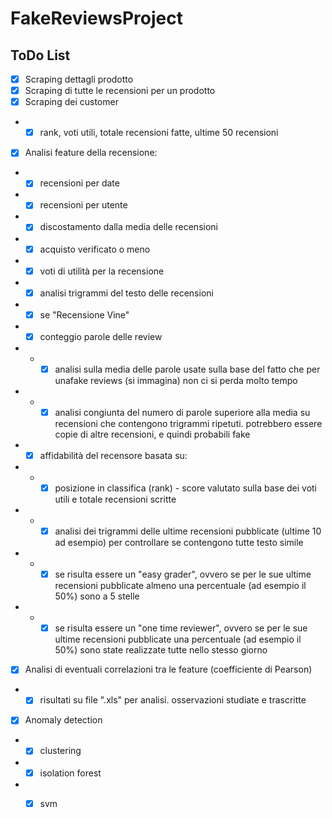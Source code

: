 # FakeReviewsProject #

## ToDo List ##
- [x] Scraping dettagli prodotto
- [x] Scraping di tutte le recensioni per un prodotto
- [x] Scraping dei customer
- - [x] rank, voti utili, totale recensioni fatte, ultime 50 recensioni

- [x] Analisi feature della recensione:
- - [x] recensioni per date
- - [x] recensioni per utente
- - [x] discostamento dalla media delle recensioni
- - [x] acquisto verificato o meno
- - [x] voti di utilità per la recensione
- - [x] analisi trigrammi del testo delle recensioni
- - [x] se "Recensione Vine"
- - [x] conteggio parole delle review
- - - [x] analisi sulla media delle parole usate sulla base del fatto che per unafake reviews (si immagina) non ci si perda molto tempo
- - - [x] analisi congiunta del numero di parole superiore alla media su recensioni che contengono trigrammi ripetuti. potrebbero essere copie di altre recensioni, e quindi probabili fake
- - [x] affidabilità del recensore basata su:
- - - [x] posizione in classifica (rank) - score valutato sulla base dei voti utili e totale recensioni scritte
- - - [x] analisi dei trigrammi delle ultime recensioni pubblicate (ultime 10 ad esempio) per controllare se contengono tutte testo simile
- - - [x] se risulta essere un "easy grader", ovvero se per le sue ultime recensioni pubblicate almeno una percentuale (ad esempio il 50%) sono a 5 stelle
- - - [x] se risulta essere un "one time reviewer", ovvero se per le sue ultime recensioni pubblicate una percentuale (ad esempio il 50%) sono state realizzate tutte nello stesso giorno

- [x] Analisi di eventuali correlazioni tra le feature (coefficiente di Pearson)
- - [x] risultati su file ".xls" per analisi. osservazioni studiate e trascritte

- [x] Anomaly detection
- - [x] clustering
- - [x] isolation forest
- - [x] svm

